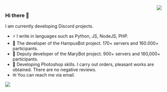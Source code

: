 <img align='right' src="https://github-readme-stats.vercel.app/api?username=ImPlastinka&show_icons=true">

### Hi there 👋

I am currently developing Discord projects.

- ⚡ I write in languages such as Python, JS, NodeJS, PHP.
- 📖 The developer of the HampusBot project. 170+ servers and 160.000+ participants.
- 🎤 Deputy developer of the MaryBot project. 900+ servers and 160,000+ participants.
- 🎨 Developing Photoshop skills. I carry out orders, pleasant works are obtained. There are no negative reviews.
- ✉ You can reach me via email.


<img src="https://github-profile-trophy.vercel.app/?username=ImPlastinka&column=3&theme=onedark"/>
